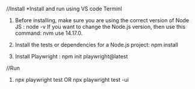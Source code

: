 //Install 
*Install and run using VS code Terminl 

1. Before installing, make sure you are using the correct version of Node JS : node -v 
If you want to change the Node.js version, then use this command: nvm use 14.17.0.

2. Install the tests or dependencies for a Node.js project: npm install

3. Install Playwright : npm init playwright@latest

//Run
1. npx playwright test OR npx playwright test -ui 
